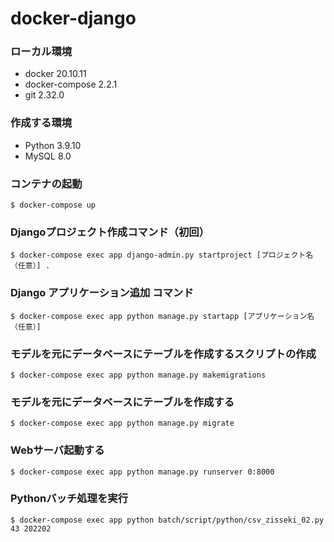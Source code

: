# docker-django

### ローカル環境
- docker 20.10.11
- docker-compose 2.2.1
- git 2.32.0

### 作成する環境
- Python 3.9.10
- MySQL 8.0

### コンテナの起動
```
$ docker-compose up
```

### Djangoプロジェクト作成コマンド（初回）
```
$ docker-compose exec app django-admin.py startproject [プロジェクト名（任意）] .
```

### Django アプリケーション追加 コマンド
```
$ docker-compose exec app python manage.py startapp [アプリケーション名（任意）]
```

### モデルを元にデータベースにテーブルを作成するスクリプトの作成
```
$ docker-compose exec app python manage.py makemigrations
```

### モデルを元にデータベースにテーブルを作成する
```
$ docker-compose exec app python manage.py migrate
```

### Webサーバ起動する
```
$ docker-compose exec app python manage.py runserver 0:8000
```

### Pythonバッチ処理を実行
```
$ docker-compose exec app python batch/script/python/csv_zisseki_02.py 43 202202
```